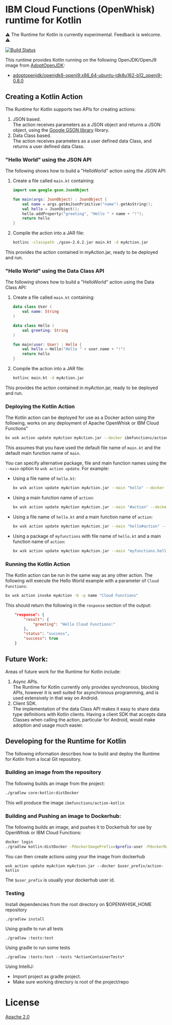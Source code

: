 # IBM Cloud Functions (OpenWhisk) runtime for Kotlin 

:warning:  The Runtime for Kotlin is currently experimental. Feedback is welcome.  :warning:

[![Build Status](https://travis-ci.org/ibm-functions/runtime-kotlin.svg?branch=master)](https://travis-ci.org/ibm-functions/runtime-kotlin)

This runtime provides Kotlin running on the following OpenJDK/OpenJ9 image from [AdoptOpenJDK](https://adoptopenjdk.net/?variant=openjdk8-openj9):

 *  [adoptopenjdk/openjdk8-openj9:x86_64-ubuntu-jdk8u162-b12_openj9-0.8.0](https://hub.docker.com/r/adoptopenjdk/openjdk8-openj9/)

## Creating a Kotlin Action

The Runtime for Kotlin supports two APIs for creating actions:  
1. JSON based.  
The action receives parameters as a JSON object and returns a JSON object, using the [Google GSON library](https://github.com/google/gson) library.  
2. Data Class based.  
The action receives parameters as a user defined data Class, and returns a user defined data Class.  

### "Hello World" using the JSON API
The following shows how to build a "HelloWorld" action using the JSON API:

1. Create a file called `main.kt` containing:

	```kotlin
	import com.google.gson.JsonObject
	
	fun main(args: JsonObject) : JsonObject {
	    val name = args.getAsJsonPrimitive("name").getAsString();
	    val hello = JsonObject();
	    hello.addProperty("greeting", "Hello " + name + "!");
	    return hello
	}
	```
2. Compile the action into a JAR file:

	```sh
	kotlinc -classpath ./gson-2.6.2.jar main.kt -d myAction.jar
	```
	
This provides the action contained in myAction.jar, ready to be deployed and run.

### "Hello World" using the Data Class API
The following shows how to build a "HelloWorld" action using the Data Class API:

1. Create a file called `main.kt` containing:

	```kotlin
	data class User (
	    val name: String
	)
	
	data class Hello (
	    val greeting: String
	)
	
	fun main(user: User) : Hello {
	    val hello = Hello("Hello " + user.name + "!")
	    return hello
	}
	```
	
2. Compile the action into a JAR file:

	```sh
	kotlinc main.kt -d myAction.jar
	```
This provides the action contained in myAction.jar, ready to be deployed and run.

### Deploying the Kotlin Action
The Kotlin action can be deployed for use as a Docker action using the following, works on any deployment of Apache OpenWhisk or IBM Cloud Functions"

```sh
bx wsk action update myAction myAction.jar --docker ibmfunctions/action-kotlin
```

This assumes that you have used the default file name of `main.kt` and the default main function name of `main`.

You can specify alternative package, file and main function names using the `--main` option to `wsk action update`. For example:  

* Using a file name of `hello.kt`:  

	```sh
	bx wsk action update myAction myAction.jar --main "hello" --docker ibmfunctions/action-kotlin
	```
* Using a main function name of `action`:  

	```sh
	bx wsk action update myAction myAction.jar --main "#action" --docker ibmfunctions/action-kotlin
	```

* Using a file name of `hello.kt` and a main function name of `action`:  

	```sh
	bx wsk action update myAction myAction.jar --main "hello#action" --docker ibmfunctions/action-kotlin
	```
	
* Using a package of `myfunctions` with file name of `hello.kt` and a main function name of `action`:  

	```sh
	bx wsk action update myAction myAction.jar --main "myfunctions.hello#action" --docker ibmfunctions/action-kotlin
	```

### Running the Kotlin Action
The Kotlin action can be run in the same way as any other action. The following will execute the Hello World example with a parameter of `Cloud Functions`:

```sh
bx wsk action invoke myAction -b -p name "Cloud Functions"
```

This should return the following in the `response` section of the output:

```json
    "response": {
        "result": {
            "greeting": "Hello Cloud Functions!"
        },
        "status": "success",
        "success": true
    }
```

## Future Work:
Areas of future work for the Runtime for Kotlin include:

1. Async APIs.  
The Runtime for Kotlin currently only provides synchronous, blocking APIs, however it is well suited for asynchronous programming, and is used extensively in that way on Android.
2. Client SDK.  
The implementation of the data Class API makes it easy to share data type definitions with Kotlin clients. Having a client SDK that accepts data Classes when calling the action, particular for Android, would make adoption and usage much easier.



## Developing for the Runtime for Kotlin 
The following information describes how to build and deploy the Runtime for Kotlin from a local Git repository.

### Building an image from the repository
The following builds an image from the project:

```sh
./gradlew core:kotlin:distDocker
```

This will produce the image `ibmfunctions/action-kotlin`

### Building and Pushing an image to Dockerhub:
The following builds an image, and pushes it to Dockerhub for use by OpenWhisk or IBM Cloud Functions:

```sh
docker login 
./gradlew kotlin:distDocker -PdockerImagePrefix=$prefix-user -PdockerRegistry=docker.io
```

You can then create actions using your the image from dockerhub

```
wsk action update myAction myAction.jar --docker $user_prefix/action-kotlin
```

The `$user_prefix` is usually your dockerhub user id.

### Testing
Install dependencies from the root directory on $OPENWHISK_HOME repository
```
./gradlew install
```

Using gradle to run all tests
```
./gradlew :tests:test
```
Using gradle to run some tests
```
./gradlew :tests:test --tests *ActionContainerTests*
```
Using IntelliJ:
- Import project as gradle project.
- Make sure working directory is root of the project/repo

# License
[Apache 2.0](LICENSE.txt)


